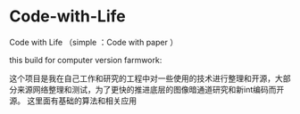 
# Code-with-Life
  Code with Life （simple ：Code with paper ）
 
 this build for computer version farmwork:
 
   这个项目是我在自己工作和研究的工程中对一些使用的技术进行整理和开源，大部分来源网络整理和测试，为了更快的推进底层的图像暗通道研究和新int编码而开源。
   这里面有基础的算法和相关应用
